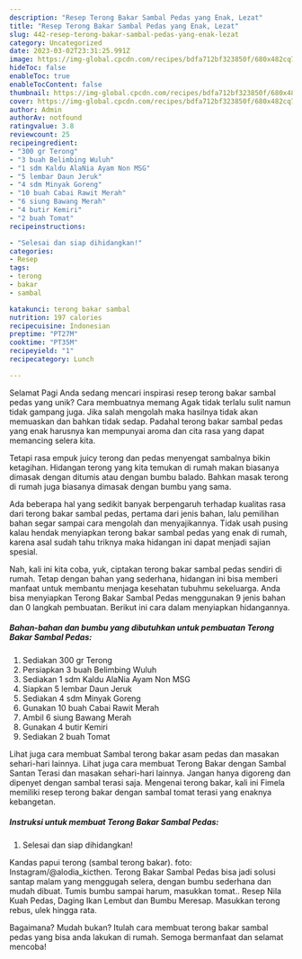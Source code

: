 ```yaml
---
description: "Resep Terong Bakar Sambal Pedas yang Enak, Lezat"
title: "Resep Terong Bakar Sambal Pedas yang Enak, Lezat"
slug: 442-resep-terong-bakar-sambal-pedas-yang-enak-lezat
category: Uncategorized
date: 2023-03-02T23:31:25.991Z
image: https://img-global.cpcdn.com/recipes/bdfa712bf323850f/680x482cq70/terong-bakar-sambal-pedas-foto-resep-utama.jpg
hideToc: false
enableToc: true
enableTocContent: false
thumbnail: https://img-global.cpcdn.com/recipes/bdfa712bf323850f/680x482cq70/terong-bakar-sambal-pedas-foto-resep-utama.jpg
cover: https://img-global.cpcdn.com/recipes/bdfa712bf323850f/680x482cq70/terong-bakar-sambal-pedas-foto-resep-utama.jpg
author: Admin
authorAv: notfound
ratingvalue: 3.8
reviewcount: 25
recipeingredient:
- "300 gr Terong"
- "3 buah Belimbing Wuluh"
- "1 sdm Kaldu AlaNia Ayam Non MSG"
- "5 lembar Daun Jeruk"
- "4 sdm Minyak Goreng"
- "10 buah Cabai Rawit Merah"
- "6 siung Bawang Merah"
- "4 butir Kemiri"
- "2 buah Tomat"
recipeinstructions:

- "Selesai dan siap dihidangkan!"
categories:
- Resep
tags:
- terong
- bakar
- sambal

katakunci: terong bakar sambal 
nutrition: 197 calories
recipecuisine: Indonesian
preptime: "PT27M"
cooktime: "PT35M"
recipeyield: "1"
recipecategory: Lunch

---
```



Selamat Pagi Anda sedang mencari inspirasi resep terong bakar sambal pedas yang unik? Cara membuatnya memang Agak tidak terlalu sulit namun tidak gampang juga. Jika salah mengolah maka hasilnya tidak akan memuaskan dan bahkan tidak sedap. Padahal terong bakar sambal pedas yang enak harusnya kan mempunyai aroma dan cita rasa yang dapat memancing selera kita.


Tetapi rasa empuk juicy terong dan pedas menyengat sambalnya bikin ketagihan. Hidangan terong yang kita temukan di rumah makan biasanya dimasak dengan ditumis atau dengan bumbu balado. Bahkan masak terong di rumah juga biasanya dimasak dengan bumbu yang sama.

Ada beberapa hal yang sedikit banyak berpengaruh terhadap kualitas rasa dari terong bakar sambal pedas, pertama dari jenis bahan, lalu pemilihan bahan segar sampai cara mengolah dan menyajikannya. Tidak usah pusing kalau hendak menyiapkan terong bakar sambal pedas yang enak di rumah, karena asal sudah tahu triknya maka hidangan ini dapat menjadi sajian spesial.


Nah, kali ini kita coba, yuk, ciptakan terong bakar sambal pedas sendiri di rumah. Tetap dengan bahan yang sederhana, hidangan ini bisa memberi manfaat untuk membantu menjaga kesehatan tubuhmu sekeluarga. Anda bisa menyiapkan Terong Bakar Sambal Pedas menggunakan 9 jenis bahan dan 0 langkah pembuatan. Berikut ini cara dalam menyiapkan hidangannya.

<!--inarticleads1-->

##### Bahan-bahan dan bumbu yang dibutuhkan untuk pembuatan Terong Bakar Sambal Pedas:

1. Sediakan 300 gr Terong
1. Persiapkan 3 buah Belimbing Wuluh
1. Sediakan 1 sdm Kaldu AlaNia Ayam Non MSG
1. Siapkan 5 lembar Daun Jeruk
1. Sediakan 4 sdm Minyak Goreng
1. Gunakan 10 buah Cabai Rawit Merah
1. Ambil 6 siung Bawang Merah
1. Gunakan 4 butir Kemiri
1. Sediakan 2 buah Tomat


Lihat juga cara membuat Sambal terong bakar asam pedas dan masakan sehari-hari lainnya. Lihat juga cara membuat Terong Bakar dengan Sambal Santan Terasi dan masakan sehari-hari lainnya. Jangan hanya digoreng dan dipenyet dengan sambal terasi saja. Mengenai terong bakar, kali ini Fimela memiliki resep terong bakar dengan sambal tomat terasi yang enaknya kebangetan. 

<!--inarticleads2-->

##### Instruksi untuk membuat Terong Bakar Sambal Pedas:


1. Selesai dan siap dihidangkan!

Kandas papui terong (sambal terong bakar). foto: Instagram/@alodia_kicthen. Terong Bakar Sambal Pedas bisa jadi solusi santap malam yang menggugah selera, dengan bumbu sederhana dan mudah dibuat. Tumis bumbu sampai harum, masukkan tomat.. Resep Nila Kuah Pedas, Daging Ikan Lembut dan Bumbu Meresap. Masukkan terong rebus, ulek hingga rata. 

Bagaimana? Mudah bukan? Itulah cara membuat terong bakar sambal pedas yang bisa anda lakukan di rumah. Semoga bermanfaat dan selamat mencoba!
